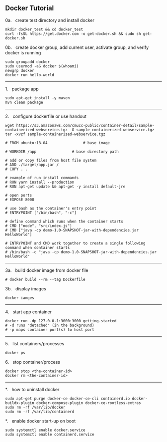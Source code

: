 ## Docker Tutorial


0a.   create test directory and install docker
```
mkdir docker_test && cd docker_test
curl -fsSL https://get.docker.com -o get-docker.sh && sudo sh get-docker.sh
```

0b.   create docker group, add current user, activate group, and verify docker is running
```
sudo groupadd docker
sudo usermod -aG docker $(whoami)
newgrp docker
docker run hello-world
```

---

1.   package app
```
sudo apt-get install -y maven
mvn clean package
```

---

2.   configure dockerfile or use handout
```
wget https://s3.amazonaws.com/cmucc-public/container-detail/sample-containerized-webservice.tgz -O sample-containerized-webservice.tgz
tar -xvzf sample-containerized-webservice.tgz

# FROM ubuntu:18.04                # base image

# WORKDIR /app                # base directory path

# add or copy files from host file system
# ADD ./target/app.jar /
# COPY . .

# example of run install commands
# RUN yarn install --production
# RUN apt-get update && apt-get -y install default-jre

# open ports
# EXPOSE 8000

# use bash as the container's entry point
# ENTRYPOINT ["/bin/bash", "-c"]

# define command which runs when the container starts
# CMD ["node", "src/index.js"]
# CMD ["java -cp demo-1.0-SNAPSHOT-jar-with-dependencies.jar HelloWorld"]

# ENTRYPOINT and CMD work together to create a single following command when container starts
# /bin/bash -c "java -cp demo-1.0-SNAPSHOT-jar-with-dependencies.jar HelloWorld"
```

---

3a.   build docker image from docker file
```
# docker build --rm --tag Dockerfile
```

3b.   display images
```
docker iamges
```

---

4.   start app container
```
docker run -dp 127.0.0.1:3000:3000 getting-started
# -d runs "detached" (in the background)
# -p maps container port(s) to host port
```

---

5.   list containers/processes
```
docker ps
```

6.   stop container/process
```
docker stop <the-container-id>
docker rm <the-container-id>
```

---

*.   how to uninstall docker
```
sudo apt-get purge docker-ce docker-ce-cli containerd.io docker-buildx-plugin docker-compose-plugin docker-ce-rootless-extras
sudo rm -rf /var/lib/docker
sudo rm -rf /var/lib/containerd
```

*.   enable docker start-up on boot
```
sudo systemctl enable docker.service
sudo systemctl enable containerd.service
```
